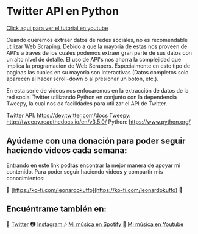 # Twitter API en Python

[Click aqui para ver el tutorial en youtube](https://youtu.be/lwFgAn-126g)

Cuando queremos extraer datos de redes sociales, no es recomendable utilizar Web Scraping. Debido a que la mayoria de estas nos proveen de API's a traves de los cuales podemos extraer gran parte de sus datos con un alto nivel de detalle. El uso de API's nos ahorra la complejidad que implica la programacion de Web Scrapers. Especialmente en este tipo de paginas las cuales en su mayoria son interactivas (Datos completos solo aparecen al hacer scroll-down o al presionar un boton, etc.).

En esta serie de videos nos enfocaremos en la extracción de datos de la red social Twitter utilizando Python en conjunto con la dependencia Tweepy, la cual nos da facilidades para utilizar el API de Twitter.

Twitter API: https://dev.twitter.com/docs
Tweepy: http://tweepy.readthedocs.io/en/v3.5.0/
Python: https://www.python.org/

## Ayúdame con una donación para poder seguir haciendo videos cada semana:

Entrando en este link podrás encontrar la mejor manera de apoyar mi contenido. Para poder seguir haciendo videos y compartir mis conocimientos:   

🧡 [https://ko-fi.com/leonardokuffo](https://ko-fi.com/leonardokuffo) 🧡

## Encuéntrame también en:
🐤 [Twitter](https://twitter.com/LeonardoKuffo)
📷 [Instagram](https://www.instagram.com/leonardokuffo/)
🎶 [Mi música en Spotify](https://open.spotify.com/artist/4SIr2DWV0Xx1uRQ04XkQJU)
🎵 [Mi música en Youtube](https://www.youtube.com/channel/UCagUniFVppkl5M3uNsCrGVQ)
